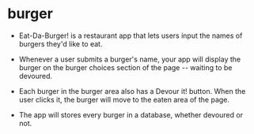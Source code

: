 # burger

* Eat-Da-Burger! is a restaurant app that lets users input the names of burgers they'd like to eat.

* Whenever a user submits a burger's name, your app will display the burger on the burger choices     section of the page -- waiting to be devoured.

* Each burger in the burger area also has a Devour it! button. When the user clicks it, the burger    will move to the eaten area of the page.

* The app will stores every burger in a database, whether devoured or not.